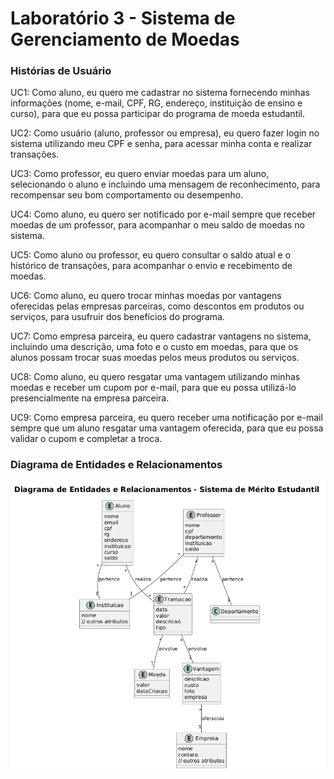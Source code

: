 # Laboratório 3 - Sistema de Gerenciamento de Moedas

### Histórias de Usuário

UC1: Como aluno, eu quero me cadastrar no sistema fornecendo minhas informações (nome, e-mail, CPF, RG, endereço, instituição de ensino e curso), para que eu possa participar do programa de moeda estudantil.

UC2: Como usuário (aluno, professor ou empresa), eu quero fazer login no sistema utilizando meu CPF e senha, para acessar minha conta e realizar transações.

UC3: Como professor, eu quero enviar moedas para um aluno, selecionando o aluno e incluindo uma mensagem de reconhecimento, para recompensar seu bom comportamento ou desempenho.

UC4: Como aluno, eu quero ser notificado por e-mail sempre que receber moedas de um professor, para acompanhar o meu saldo de moedas no sistema.

UC5: Como aluno ou professor, eu quero consultar o saldo atual e o histórico de transações, para acompanhar o envio e recebimento de moedas.

UC6: Como aluno, eu quero trocar minhas moedas por vantagens oferecidas pelas empresas parceiras, como descontos em produtos ou serviços, para usufruir dos benefícios do programa.

UC7: Como empresa parceira, eu quero cadastrar vantagens no sistema, incluindo uma descrição, uma foto e o custo em moedas, para que os alunos possam trocar suas moedas pelos meus produtos ou serviços.

UC8: Como aluno, eu quero resgatar uma vantagem utilizando minhas moedas e receber um cupom por e-mail, para que eu possa utilizá-lo presencialmente na empresa parceira.

UC9: Como empresa parceira, eu quero receber uma notificação por e-mail sempre que um aluno resgatar uma vantagem oferecida, para que eu possa validar o cupom e completar a troca.

### Diagrama de Entidades e Relacionamentos
<div>
    <img alt="Diagrama de classe" src="https://github.com/lorraynemarayze/lab_projeto_moedas/blob/main/diagramas/DER.png"/>
</div>

